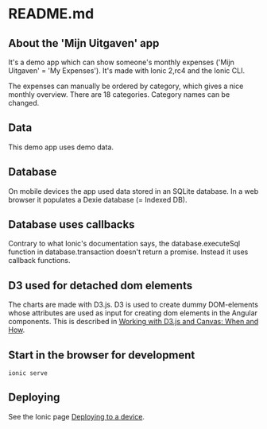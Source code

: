 # README.md

## About the 'Mijn Uitgaven' app
It's a demo app which can show someone's monthly expenses ('Mijn Uitgaven' = 'My Expenses'). It's made with Ionic 2,rc4 and the Ionic CLI.

The expenses can manually be ordered by category, which gives a nice monthly overview. There are 18 categories. Category names can be changed.

## Data
This demo app uses demo data.

##  Database
On mobile devices the app used data stored in an SQLite database. In a web browser it populates a Dexie database (= Indexed DB).

## Database uses callbacks
Contrary to what Ionic's documentation says, the database.executeSql function in database.transaction doesn't return a promise. Instead it uses callback functions.

## D3 used for detached dom elements
The charts are made with D3.js. D3 is used to create dummy DOM-elements whose attributes are used as input for creating dom elements in the Angular components. This is described in [Working with D3.js and Canvas: When and How](https://bocoup.com/weblog/d3js-and-canvas).

## Start in the browser for development
`ionic serve`

## Deploying
See the Ionic page [Deploying to a device](http://ionicframework.com/docs/v2/setup/deploying/).

